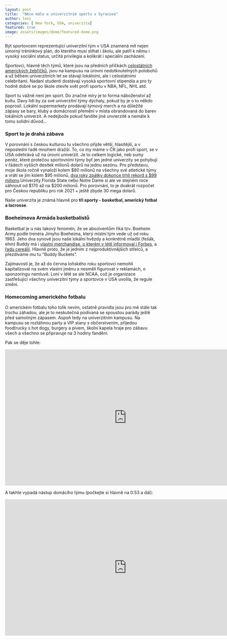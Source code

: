 ```yaml
---
layout: post
title:  "Něco málo o univerzitním sportu v Syracuse"
author: leni
categories: [ New York, USA, univerzita]
featured: true
image: assets/images/dome/featured-dome.png
---
```

Být sportovcem reprezentující univerzitní tým v USA znamená mít nejen úmorný tréninkový plán, do kterého musí stíhat i školu, ale patří k němu i vysoký sociální status, určitá privilegia a kolikrát i speciální zacházení.

Sportovci, hlavně těch týmů, které jsou na předních příčkách <a href="https://www.ncaa.com/rankings">celostátních amerických žebříčků</a>, jsou na kampusu na úrovni nedotknutelných polobohů a už během univerzitních let se stávají lokálními, ale i celostátními celebritami. Nadaní studenti dostávají vysoká sportovní stipendia a pro ty hodně dobré se po škole otevře svět profi sportu v NBA, NFL, NHL atd.

Sport tu vážně není jen sport. Do značné míry je to forma náboženství až kultu. Davy lidí by za své univerzitní týmy dýchaly, pokud by je o to někdo poprosil. Lokální supermarkety prodávají týmový merch a na důležité zápasy se bary, kluby a domácnosti přemění v místa obrandovaná do barev lokálních univerzit. A nedejbože pokud fandíte jiné unvierzitě a nemáte k tomu solidní důvod...
 
### Sport to je drahá zábava
V porovnání s českou kulturou tu všechno přijde větší, hlasitější, a v neposlední řadě mnohem dražší. To, co my máme v ČR jako profi sport, se v USA odehrává už na úrovni univerzit. Je to celkem logické, neb sumy peněz, které protečou sportovními týmy byť jen jedné univerzity se pohybují v řádech vyššch desítek milionů dolarů na jednu sezónu. Pro představu, moje škola ročně vynaloží kolem $80 milionů na všechny své atletické týmy a vrátí se jim kolem $95 milionů, <a href="https://dailyorange.com/2020/03/syracuse-athletics-draws-record-99-million-revenue-2018-19/">dva roky zpátky dokonce trhli rekord s $99 miliony</a>.Univerzity Florida State nebo Notre Dame si ale ve stejném roce sáhnout od $170 až na $200 milionů. Pro porovnání, to je dvakrát rozpočet pro Českou republiku pro rok 2021 + ještě zbyde 30 mega dolarů.

Naše univerzita je známá hlavně pro **tři sporty - basketbal, americký fotbal a lacrosse**. 

### Boeheimova Armáda basketbalistů
Basketbal je u nás takový fenomén, že se absolventům říká tzv. Boeheim Army podle trenéra Jimyho Boeheima, který místní tým vede už od roku 1963. Jeho dva synové jsou naše lokální hvězdy a konkrétně mladší (fešák, ehm) Buddy má i <a href="https://www.forbes.com/sites/adamzagoria/2021/07/08/get-your-buddy-buckets-gear-syracuses-boeheim-makes-nil-history">vlastní merchandise, o kterém v létě informoval i Forbes</a>, a <a href="https://businessofcollegesports.com/name-image-likeness/buddy-boeheim-lands-cereal-box-deal-in-another-first-of-the-nil-era/">řadu cereálií</a>. Hlavně proto, že je jedním z nejproduktivnějších střelců, a přezdíváme mu tu "Buddy Buckets".

Zajímavostí je, že až do června loňského roku sportovci nemohli kapitalizovat na svém vlastní jménu a nesměli figurovat v reklamách, o sponzoringu nemluvě. Loni v létě se ale NCAA, což je organizace zastřešující všechny univerzitní týmy a sportovce v USA uvolila, že regule změní.

### Homecoming amerického fotbalu
O americkém fotbalu toho tolik nevím, ostatně pravidla jsou pro mě stále tak trochu záhadou, ale je to neskutečná podívaná se spoustou parády ještě před samotným zápasem. Aspoň tedy na univerzitním kampusu. Na kampusu se roztáhnou party a VIP stany s občerstvením, přijedou foodtrucky s hot dogy, burgery a pivem, školní kapela hraje pro zábavu všech a všechno se připravuje na 3 hodiny fandění.

Pak se děje tohle:

<iframe width="800" height="450" src="https://www.youtube.com/embed/o0VshMUDHCg?controls=0" title="YouTube video player" frameborder="0" allow="accelerometer; autoplay; clipboard-write; encrypted-media; gyroscope; picture-in-picture" allowfullscreen></iframe>

A takhle vypadá nástup domácího týmu (počkejte si hlavně na 0:53 a dál):

<iframe width="800" height="450" src="https://www.youtube.com/embed/VnWBCwpg6_Y" title="YouTube video player" frameborder="0" allow="accelerometer; autoplay; clipboard-write; encrypted-media; gyroscope; picture-in-picture" allowfullscreen></iframe>


